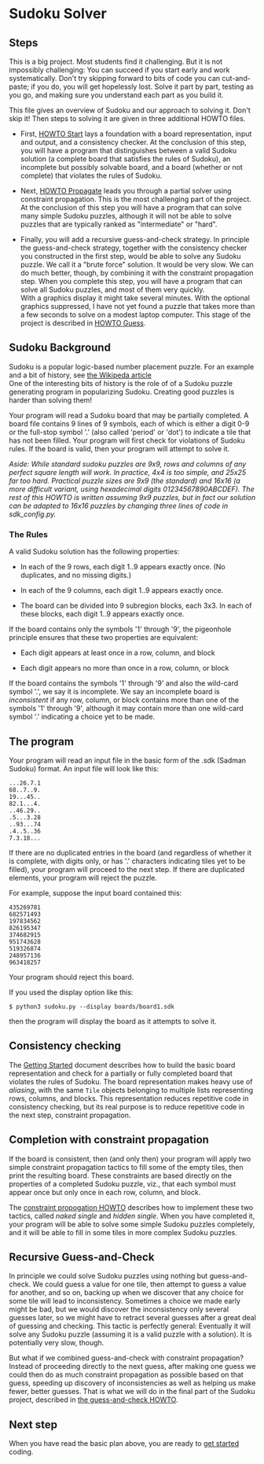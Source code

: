 # Sudoku Solver

## Steps

This is a big project.  Most students find it challenging. But it is not 
impossibly challenging:  You can succeed if you start early and work 
systematically.  Don't try skipping forward to bits of code you can 
cut-and-paste; if you do, you will get hopelessly lost. Solve it part by part, 
testing as you go, and making sure you understand each part as you build it. 

This file gives an overview of Sudoku and our approach to solving it. 
Don't skip it!  Then steps to solving it are given in three 
additional HOWTO files.  

* First, [HOWTO Start](HOWTO-START.md) 
    lays a foundation with a board representation, input and output, 
    and a consistency checker.  At the conclusion of this step, you 
    will have a program that distinguishes between a valid Sudoku solution 
    (a complete board that satisfies the rules of Sudoku), an incomplete but 
    possibly solvable board, and a board (whether or not complete) that violates 
    the rules of Sudoku.  
    
* Next, [HOWTO Propagate](HOWTO-PROPAGATE.md) 
    leads you through a partial solver using constraint propagation. 
    This is the most challenging part of the project.  At the 
    conclusion of this step you will have a program that can solve 
    many simple Sudoku puzzles, although it will not be able to solve 
    puzzles that are typically ranked as "intermediate" or "hard". 
    
* Finally, you will add a recursive guess-and-check strategy.  In principle 
    the guess-and-check strategy, together with the consistency checker you 
    constructed in the first step, would be able to solve any Sudoku puzzle. 
    We call it a "brute force" solution.  It would be very slow.  We can do 
    much better, though, by combining it with the constraint propagation 
    step.  When you complete this step, you will have a program that can 
    solve all Sudoku puzzles, and most of them very quickly.  
    With a graphics display it might 
    take several minutes.  With the optional graphics suppressed, I have not
    yet found a puzzle that takes more than a few seconds to solve on a 
    modest laptop computer. This stage of the project is described in 
    [HOWTO Guess](HOWTO-GUESS.md). 
    

## Sudoku Background

Sudoku is a popular logic-based number placement puzzle.
For an example
and a bit of history, see
[the Wikipeda article](http://en.wikipedia.org/wiki/Sudoku)  
One of the interesting bits of history is the role of
of a Sudoku puzzle generating program in popularizing Sudoku.
Creating good puzzles is harder than solving them!

Your program will read a Sudoku board that may be partially
completed.  A board file contains 9 lines of 9 symbols, each of
which is either a digit 0-9 or the 
full-stop symbol '.' (also called 'period'  or 'dot')
to indicate a tile that has not been filled. Your program will first
check for violations of Sudoku rules.  If the board is valid, 
then your program will attempt to solve it.   

*Aside:  While standard sudoku puzzles are 9x9, 
rows and columns of any perfect square length
will work.  In practice, 4x4 is too simple, and 25x25 far too hard. 
Practical puzzle sizes are 9x9 (the standard) and 16x16 
(a more difficult variant, using hexadecimal digits
01234567890ABCDEF).   The rest of 
this HOWTO is written assuming 9x9 puzzles, but in fact our 
solution can be adapted to 16x16 puzzles by changing three 
lines of code in sdk_config.py.*

### The Rules 

A valid Sudoku solution has the following properties:

   * In each of the 9 rows, each digit 1..9 appears
    exactly once.  (No duplicates, and no missing digits.)

   * In each of the 9 columns, each digit 1..9 appears
    exactly once.
 
   * The board can be divided into 9 subregion blocks, each 3x3.
    In each of these blocks, each digit 1..9 appears
    exactly once.
    

If the board contains only the symbols '1' through '9', the pigeonhole
principle ensures that these two properties are equivalent:

  * Each digit appears at least once in a row, column, and block

  * Each digit appears no more than once in a row, column, or block

If the board contains the symbols '1' through '9' and also the
wild-card symbol '.', we say it is incomplete.  We say an incomplete
board is *inconsistent* if any row, column, or block contains more
than one of the symbols '1' through '9', although it may contain
more than one wild-card symbol '.' indicating a choice yet to be
made. 


## The program

Your program will read an input file in the
basic form of the .sdk (Sadman Sudoku) format.
An input file will look like this:

```
...26.7.1
68..7..9.
19...45..
82.1...4.
..46.29..
.5...3.28
..93...74
.4..5..36
7.3.18...
```


If there are no duplicated entries in the board (and regardless
  of whether it is complete, with digits only, or has '.'
  characters indicating tiles yet to be filled), your program will
  proceed to the next step.  If there are duplicated elements,
  your program will reject the puzzle. 

For example, suppose the input board contained this:

```
435269781
682571493
197834562
826195347
374682915
951743628
519326874
248957136
963418257
```

Your program should reject this board. 

If you used the display option like this:
```
$ python3 sudoku.py --display boards/board1.sdk
```
then the program will display the board
as it attempts to solve it. 

## Consistency checking

The [Getting Started](HOWTO-START.md) document describes how to build the 
basic board representation and check for a partially or fully completed 
board that violates the rules of Sudoku.   The board representation makes 
heavy use of *aliasing*, with the same `Tile` objects belonging to multiple 
lists representing rows, columns, and blocks.  This representation reduces 
repetitive code in consistency checking, but its real purpose is to reduce 
repetitive code in the next step, constraint propagation. 


## Completion with constraint propagation

If the board is consistent, then (and only then) your program
will apply two simple constraint propagation 
tactics to fill some of the empty tiles,
then print the resulting board.  These constraints are based
directly on the properties of a completed Sudoku puzzle,
viz., that each symbol must appear once but only once in each
row, column, and block. 

The [constraint propogation HOWTO](HOWTO-PROPAGATE.md) describes how to 
implement these two tactics, called *naked single* and *hidden single*. 
When you have completed it, your program will be able to solve some 
simple Sudoku puzzles completely, and it will be able to fill in some 
tiles in more complex Sudoku puzzles. 

## Recursive Guess-and-Check

In principle we could solve Sudoku puzzles using nothing but guess-and-check. 
We could guess a value for one tile, then attempt to guess a value for another, 
and so on, backing up when we discover that any choice for some tile will lead
to inconsistency.  Sometimes a choice we made early might be bad, but we would
discover the inconsistency only several guesses later, so we might have to retract
several guesses after a great deal of guessing and checking.  This tactic is
perfectly general:  Eventually it will solve any Sudoku puzzle (assuming it
is a valid puzzle with a solution).  It is potentially very slow, though. 

But what if we combined guess-and-check with constraint propagation?  Instead of 
proceeding directly to the next guess, after making one guess we could then do 
as much constraint propagation as possible based on that guess, speeding up 
discovery of inconsistencies as well as helping us make fewer, better guesses. 
That is what we will do in the final part of the Sudoku project, 
described in [the guess-and-check HOWTO](HOWTO-GUESS.md). 

## Next step 

When you have read the basic plan above, you are ready 
to [get started](HOWTO-START.md) coding.





